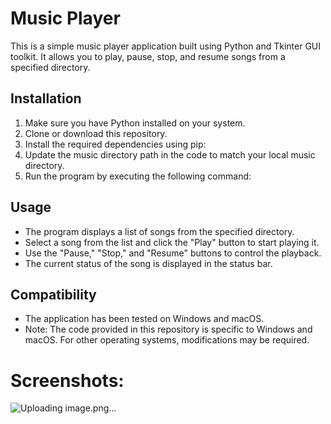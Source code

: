# Music Player

This is a simple music player application built using Python and Tkinter GUI toolkit. It allows you to play, pause, stop, and resume songs from a specified directory.

## Installation

1. Make sure you have Python installed on your system.
2. Clone or download this repository.
3. Install the required dependencies using pip:
4. Update the music directory path in the code to match your local music directory.
5. Run the program by executing the following command:

## Usage

- The program displays a list of songs from the specified directory.
- Select a song from the list and click the "Play" button to start playing it.
- Use the "Pause," "Stop," and "Resume" buttons to control the playback.
- The current status of the song is displayed in the status bar.

## Compatibility

- The application has been tested on Windows and macOS.
- Note: The code provided in this repository is specific to Windows and macOS. For other operating systems, modifications may be required.

# Screenshots:

![Uploading image.png…](![image](https://github.com/masroorposh10/MusicPlayer/assets/113950154/05455fb9-ed5d-432e-955c-58b281ef089c)
)
